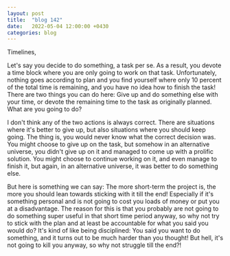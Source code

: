 ```yaml
---
layout: post
title:  "blog 142"
date:   2022-05-04 12:00:00 +0430
categories: blog
---
```


Timelines,

Let's say you decide to do something, a task per se. As a result, you devote a time block where you are only going to work on that task. Unfortunately, nothing goes according to plan and you find yourself where only 10 percent of the total time is remaining, and you have no idea how to finish the task! There are two things you can do here: Give up and do something else with your time, or devote the remaining time to the task as originally planned. What are you going to do?

I don't think any of the two actions is always correct. There are situations where it's better to give up, but also situations where you should keep going. The thing is, you would never know what the correct decision was. You might choose to give up on the task, but somehow in an alternative universe, you didn't give up on it and managed to come up with a prolific solution. You might choose to continue working on it, and even manage to finish it, but again, in an alternative universe, it was better to do something else.

But here is something we can say: The more short-term the project is, the more you should lean towards sticking with it till the end! Especially if it's something personal and is not going to cost you loads of money or put you at a disadvantage. The reason for this is that you probably are not going to do something super useful in that short time period anyway, so why not try to stick with the plan and at least be accountable for what you said you would do? It's kind of like being disciplined: You said you want to do something, and it turns out to be much harder than you thought! But hell, it's not going to kill you anyway, so why not struggle till the end?!
